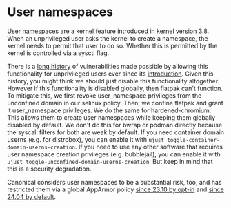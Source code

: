 # User namespaces

[User namespaces](https://en.wikipedia.org/wiki/Linux_namespaces#User_ID_(user)) are a kernel feature introduced in kernel version 3.8. When an unprivileged user asks the kernel to create a namespace, the kernel needs to permit that user to do so. Whether this is permitted by the kernel is controlled via a sysctl flag.

There is a [long history](https://madaidans-insecurities.github.io/linux.html#kernel) of vulnerabilities made possible by allowing this functionality for unprivileged users ever since its [introduction](https://gitlab.com/apparmor/apparmor/-/wikis/unprivileged_userns_restriction). Given this history, you might think we should just disable this functionality altogether. However if this functionality is disabled globally, then flatpak can't function. To mitigate this, we first revoke user_namespace privileges from the unconfined domain in our selinux policy. Then, we confine flatpak and grant it user_namespace privileges. We do the same for hardened-chromium. This allows them to create user namespaces while keeping them globally disabled by default. We don't do this for bwrap or podman directly because the syscall filters for both are weak by default. If you need container domain userns (e.g. for distrobox), you can enable it with `ujust toggle-container-domain-userns-creation`. If you need to use any other software that requires user namespace creation privileges (e.g. bubblejail), you can enable it with `ujust toggle-unconfined-domain-userns-creation`. But keep in mind that this is a security degradation.

Canonical considers user namespaces to be a substantial risk, too, and has restricted them via a global AppArmor policy [since 23.10 by opt-in](https://ubuntu.com/blog/ubuntu-23-10-restricted-unprivileged-user-namespaces) and [since 24.04 by default](https://ubuntu.com/blog/whats-new-in-security-for-ubuntu-24-04-lts).
